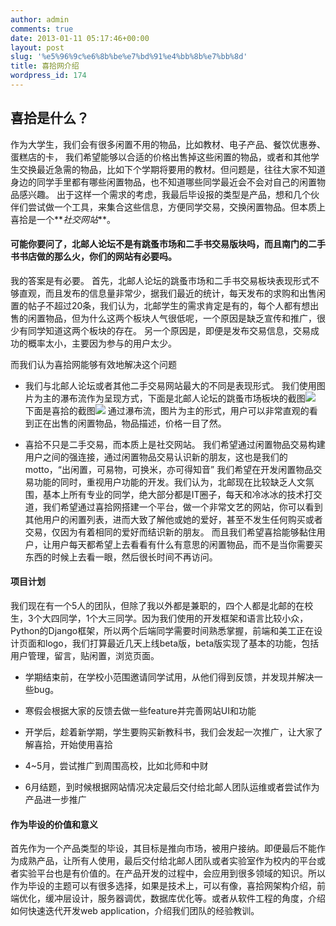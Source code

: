 ```yaml
---
author: admin
comments: true
date: 2013-01-11 05:17:46+00:00
layout: post
slug: '%e5%96%9c%e6%8b%be%e7%bd%91%e4%bb%8b%e7%bb%8d'
title: 喜拾网介绍
wordpress_id: 174
---
```


## 喜拾是什么？





作为大学生，我们会有很多闲置不用的物品，比如教材、电子产品、餐饮优惠券、蛋糕店的卡， 我们希望能够以合适的价格出售掉这些闲置的物品，或者和其他学生交换最近急需的物品，比如下个学期将要用的教材。但问题是，往往大家不知道身边的同学手里都有哪些闲置物品，也不知道哪些同学最近会不会对自己的闲置物品感兴趣。
出于这样一个需求的考虑，我最后毕设报的类型是产品，想和几个伙伴们尝试做一个工具，来集合这些信息，方便同学交易，交换闲置物品。但本质上喜拾是一个**_社交网站_**。





#### 可能你要问了，北邮人论坛不是有跳蚤市场和二手书交易版块吗，而且南门的二手书书店做的那么火，你们的网站有必要吗。





我的答案是有必要。
首先，北邮人论坛的跳蚤市场和二手书交易板块表现形式不够直观，而且发布的信息量非常少，据我们最近的统计，每天发布的求购和出售闲置的帖子不超过20条，我们认为，北邮学生的需求肯定是有的，每个人都有想出售的闲置物品，但为什么这两个板块人气很低呢，一个原因是缺乏宣传和推广，很少有同学知道这两个板块的存在。 另一个原因是，即便是发布交易信息，交易成功的概率太小，主要因为参与的用户太少。



而我们认为喜拾网能够有效地解决这个问题





  * 我们与北邮人论坛或者其他二手交易网站最大的不同是表现形式。
我们使用图片为主的瀑布流作为呈现方式，下面是北邮人论坛的跳蚤市场板块的截图[![](http://www.arc-trooper.com/wp-content/uploads/2013/01/byr.png)](http://www.arc-trooper.com/wp-content/uploads/2013/01/byr.png)
下面是喜拾的截图[![](http://www.arc-trooper.com/wp-content/uploads/2013/01/屏幕快照-2013-01-08-下午8.07.37.png)](http://www.arc-trooper.com/wp-content/uploads/2013/01/屏幕快照-2013-01-08-下午8.07.37.png)
通过瀑布流，图片为主的形式，用户可以非常直观的看到正在出售的闲置物品，物品描述，价格一目了然。



  * 喜拾不只是二手交易，而本质上是社交网站。
我们希望通过闲置物品交易构建用户之间的强连接，通过闲置物品交易认识新的朋友，这也是我们的motto，“出闲置，可易物，可换米，亦可得知音” 我们希望在开发闲置物品交易功能的同时，重视用户功能的开发。我们认为，北邮现在比较缺乏人文氛围，基本上所有专业的同学，绝大部分都是IT圈子，每天和冷冰冰的技术打交道，我们希望通过喜拾网搭建一个平台，做一个非常文艺的网站，你可以看到其他用户的闲置列表，进而大致了解他或她的爱好，甚至不发生任何购买或者交易，仅因为有着相同的爱好而结识新的朋友。 而且我们希望喜拾能够黏住用户，让用户每天都希望上去看看有什么有意思的闲置物品，而不是当你需要买东西的时候上去看一眼，然后很长时间不再访问。






#### 项目计划



我们现在有一个5人的团队，但除了我以外都是兼职的，四个人都是北邮的在校生，3个大四同学，1个大三同学。因为我们使用的开发框架和语言比较小众，Python的Django框架，所以两个后端同学需要时间熟悉掌握，前端和美工正在设计页面和logo，我们打算最近几天上线beta版，beta版实现了基本的功能，包括用户管理，留言，贴闲置，浏览页面。





  * 学期结束前，在学校小范围邀请同学试用，从他们得到反馈，并发现并解决一些bug。


  * 寒假会根据大家的反馈去做一些feature并完善网站UI和功能


  * 开学后，趁着新学期，学生要购买新教科书，我们会发起一次推广，让大家了解喜拾，开始使用喜拾


  * 4~5月，尝试推广到周围高校，比如北师和中财


  * 6月结题，到时候根据网站情况决定最后交付给北邮人团队运维或者尝试作为产品进一步推广





#### 作为毕设的价值和意义



首先作为一个产品类型的毕设，其目标是推向市场，被用户接纳。即便最后不能作为成熟产品，让所有人使用，最后交付给北邮人团队或者实验室作为校内的平台或者实验平台也是有价值的。在产品开发的过程中，会应用到很多领域的知识。所以作为毕设的主题可以有很多选择，如果是技术上，可以有像，喜拾网架构介绍，前端优化，缓冲层设计，服务器调优，数据库优化等。或者从软件工程的角度，介绍如何快速迭代开发web application，介绍我们团队的经验教训。

